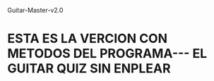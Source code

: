 Guitar-Master-v2.0

ESTA ES LA VERCION CON METODOS DEL PROGRAMA--- EL GUITAR QUIZ SIN ENPLEAR
==================
